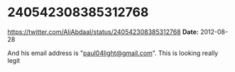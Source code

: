# 240542308385312768
https://twitter.com/AliAbdaal/status/240542308385312768
**Date:** 2012-08-28

And his email address is "paul04light@gmail.com". This is looking really legit
